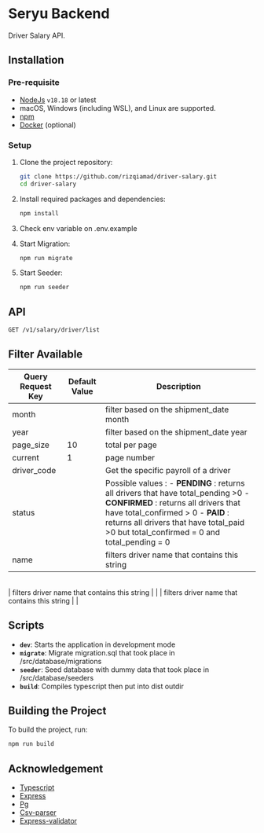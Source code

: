 # Seryu Backend

Driver Salary API.

## Installation

### Pre-requisite

- [NodeJs](https://nodejs.org/en/download/package-manager) `v18.18` or latest
- macOS, Windows (including WSL), and Linux are supported.
- [npm](https://www.npmjs.com/get-npm)
- [Docker](https://www.docker.com/) (optional)

### Setup

1. Clone the project repository:

   ```bash
   git clone https://github.com/rizqiamad/driver-salary.git
   cd driver-salary
   ```

2. Install required packages and dependencies:

   ```bash
   npm install
   ```

3. Check env variable on .env.example

4. Start Migration:

   ```bash
   npm run migrate
   ```

5. Start Seeder:

   ```bash
   npm run seeder
   ```

## API

   ```bash
   GET /v1/salary/driver/list
   ```

## Filter Available
| Query Request Key                             | Default Value | Description                                                                                                                                                                                                                                                 |
| --------------------------------------------- | ------------- | ----------------------------------------------------------------------------------------------------------------------------------------------------------------------------------------------------------------------------------------------------------- |
| month                                         |               | filter based on the shipment_date month                                                                                                                                                                                                                     |
| year                                          |               | filter based on the shipment_date year                                                                                                                                                                                                                      |
| page_size                                     | 10            | total per page                                                                                                                                                                                                                                              |
| current                                       | 1             | page number                                                                                                                                                                                                                                                 |
| driver_code                                   |               | Get the specific payroll of a driver                                                                                                                                                                                                                        |
| status                                        |               | Possible values : - **PENDING** : returns all drivers that have total_pending >0 - **CONFIRMED** : returns all drivers that have total_confirmed > 0 - **PAID** : returns all drivers that have total_paid >0 but total_confirmed = 0 and total_pending = 0 |
| name                                          |               | filters driver name that contains this string

<br>                                                                                                                                                                                                         | filters driver name that contains this string |               |
| filters driver name that contains this string |               |

## Scripts

- **`dev`**: Starts the application in development mode
- **`migrate`**: Migrate migration.sql that took place in /src/database/migrations
- **`seeder`**: Seed database with dummy data that took place in /src/database/seeders
- **`build`**: Compiles typescript then put into dist outdir

## Building the Project

To build the project, run:

```bash
npm run build
```

## Acknowledgement

- [Typescript](https://www.typescriptlang.org/)
- [Express](https://expressjs.com/)
- [Pg](https://node-postgres.com/)
- [Csv-parser](https://csv.js.org/parse/)
- [Express-validator](https://express-validator.github.io/)
